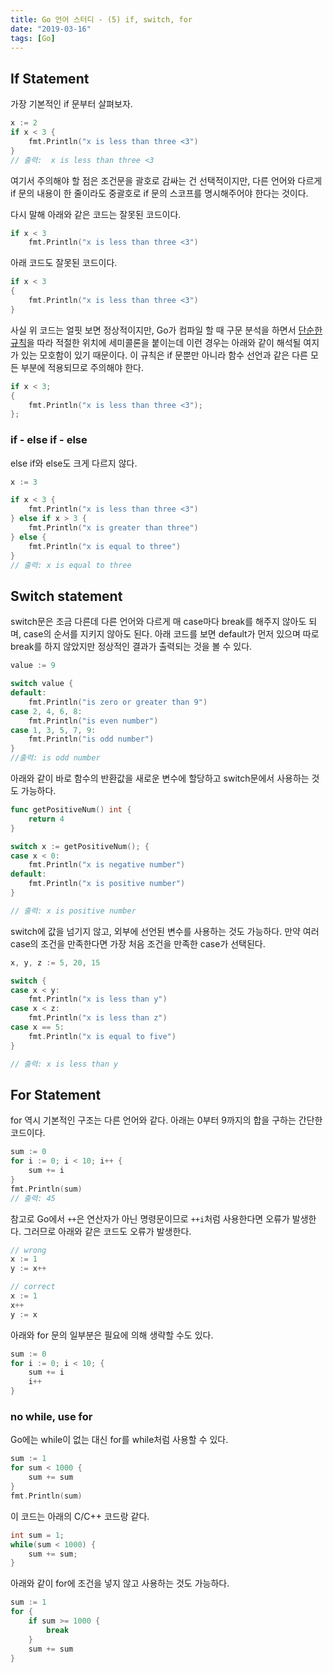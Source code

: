 ```yaml
---
title: Go 언어 스터디 - (5) if, switch, for
date: "2019-03-16"
tags: [Go]
---
```


## If Statement

가장 기본적인 if 문부터 살펴보자.
```go
x := 2
if x < 3 {
    fmt.Println("x is less than three <3")
}
// 출력:  x is less than three <3
```

여기서 주의해야 할 점은 조건문을 괄호로 감싸는 건 선택적이지만, 다른 언어와 다르게 if 문의 내용이 한 줄이라도 중괄호로 if 문의 스코프를 명시해주어야 한다는 것이다.

다시 말해 아래와 같은 코드는 잘못된 코드이다.
```go
if x < 3
    fmt.Println("x is less than three <3")
```

아래 코드도 잘못된 코드이다.
```go
if x < 3
{
    fmt.Println("x is less than three <3")
}
```

사실 위 코드는 얼핏 보면 정상적이지만, Go가 컴파일 할 때 구문 분석을 하면서 [단순한 규칙](https://golang.org/doc/effective_go.html#semicolons)을 따라 적절한 위치에 세미콜론을 붙이는데 이런 경우는 아래와 같이 해석될 여지가 있는 모호함이 있기 때문이다. 이 규칙은 if 문뿐만 아니라 함수 선언과 같은 다른 모든 부분에 적용되므로 주의해야 한다.
```go
if x < 3;
{
    fmt.Println("x is less than three <3");
};
```

### if - else if - else

else if와 else도 크게 다르지 않다.

```go
x := 3

if x < 3 {
    fmt.Println("x is less than three <3")
} else if x > 3 {
    fmt.Println("x is greater than three")
} else {
    fmt.Println("x is equal to three")
}
// 출력: x is equal to three
```


## Switch statement

switch문은 조금 다른데 다른 언어와 다르게 매 case마다 break를 해주지 않아도 되며, case의 순서를 지키지 않아도 된다. 아래 코드를 보면 default가 먼저 있으며 따로 break를 하지 않았지만 정상적인 결과가 출력되는 것을 볼 수 있다.

```go
value := 9

switch value {
default:
    fmt.Println("is zero or greater than 9")
case 2, 4, 6, 8:
    fmt.Println("is even number")
case 1, 3, 5, 7, 9:
    fmt.Println("is odd number")
}
//출력: is odd number
```

아래와 같이 바로 함수의 반환값을 새로운 변수에 할당하고 switch문에서 사용하는 것도 가능하다.

```go
func getPositiveNum() int {
	return 4
}

switch x := getPositiveNum(); {
case x < 0:
    fmt.Println("x is negative number")
default:
    fmt.Println("x is positive number")
}

// 출력: x is positive number
```

switch에 값을 넘기지 않고, 외부에 선언된 변수를 사용하는 것도 가능하다. 만약 여러 case의 조건을 만족한다면 가장 처음 조건을 만족한 case가 선택된다.

```go
x, y, z := 5, 20, 15

switch {
case x < y:
    fmt.Println("x is less than y")
case x < z:
    fmt.Println("x is less than z")
case x == 5:
    fmt.Println("x is equal to five")
}

// 출력: x is less than y
```

## For Statement

for 역시 기본적인 구조는 다른 언어와 같다. 아래는 0부터 9까지의 합을 구하는 간단한 코드이다.
```go
sum := 0
for i := 0; i < 10; i++ {
    sum += i
}
fmt.Println(sum)
// 출력: 45
```

참고로 Go에서 `++`은 연산자가 아닌 명령문이므로 `++i`처럼 사용한다면 오류가 발생한다. 그러므로 아래와 같은 코드도 오류가 발생한다.

```go
// wrong
x := 1
y := x++

// correct
x := 1
x++
y := x
```

아래와 for 문의 일부분은 필요에 의해 생략할 수도 있다.
```go
sum := 0
for i := 0; i < 10; {
    sum += i
    i++
}
```

### no while, use for

Go에는 while이 없는 대신 for를 while처럼 사용할 수 있다.

```go
sum := 1
for sum < 1000 {
    sum += sum
}
fmt.Println(sum)
```

이 코드는 아래의 C/C++ 코드랑 같다.
```cpp
int sum = 1;
while(sum < 1000) {
    sum += sum;
}
```

아래와 같이 for에 조건을 넣지 않고 사용하는 것도 가능하다. 
```go
sum := 1
for {
    if sum >= 1000 {
        break
    }
    sum += sum
}
```
